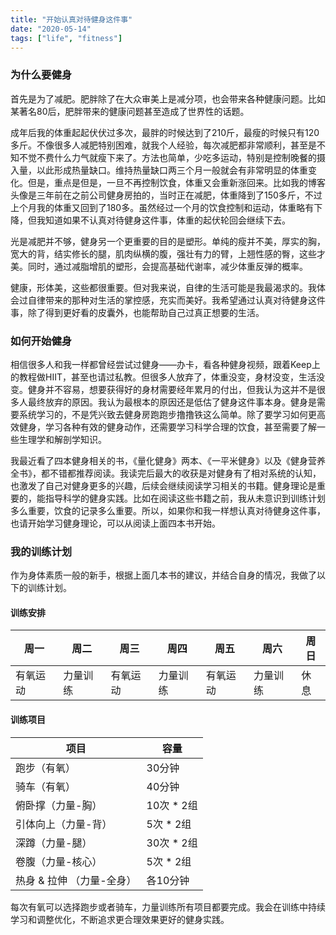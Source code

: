 ```yaml
---
title: "开始认真对待健身这件事"
date: "2020-05-14"
tags: ["life", "fitness"]
---
```


### 为什么要健身

首先是为了减肥。肥胖除了在大众审美上是减分项，也会带来各种健康问题。比如某著名80后，肥胖带来的健康问题甚至造成了世界性的话题。

成年后我的体重起起伏伏过多次，最胖的时候达到了210斤，最瘦的时候只有120多斤。不像很多人减肥特别困难，就我个人经验，每次减肥都非常顺利，甚至是不知不觉不费什么力气就瘦下来了。方法也简单，少吃多运动，特别是控制晚餐的摄入量，以此形成热量缺口。维持热量缺口两三个月一般就会有非常明显的体重变化。但是，重点是但是，一旦不再控制饮食，体重又会重新涨回来。比如我的博客头像是三年前在之前公司健身房拍的，当时正在减肥，体重降到了150多斤，不过上个月我的体重又回到了180多。虽然经过一个月的饮食控制和运动，体重略有下降，但我知道如果不认真对待健身这件事，体重的起伏轮回会继续下去。

光是减肥并不够，健身另一个更重要的目的是塑形。单纯的瘦并不美，厚实的胸，宽大的背，结实修长的腿，肌肉纵横的腹，强壮有力的臂，上翘性感的臀，这些才美。同时，通过减脂增肌的塑形，会提高基础代谢率，减少体重反弹的概率。

健康，形体美，这些都很重要。但对我来说，自律的生活可能是我最渴求的。我体会过自律带来的那种对生活的掌控感，充实而美好。我希望通过认真对待健身这件事，除了得到更好看的皮囊外，也能帮助自己过真正想要的生活。

### 如何开始健身

相信很多人和我一样都曾经尝试过健身——办卡，看各种健身视频，跟着Keep上的教程做HIIT，甚至也请过私教。但很多人放弃了，体重没变，身材没变，生活没变。健身并不容易，想要获得好的身材需要经年累月的付出，但我认为这并不是很多人最终放弃的原因。我认为最根本的原因还是低估了健身这件事本身。健身是需要系统学习的，不是凭兴致去健身房跑跑步撸撸铁这么简单。除了要学习如何更高效健身，学习各种有效的健身动作，还需要学习科学合理的饮食，甚至需要了解一些生理学和解剖学知识。


我最近看了四本健身相关的书，《量化健身》两本、《一平米健身》以及《健身营养全书》，都不错都推荐阅读。我读完后最大的收获是对健身有了相对系统的认知，也激发了自己对健身更多的兴趣，后续会继续阅读学习相关的书籍。健身理论是重要的，能指导科学的健身实践。比如在阅读这些书籍之前，我从未意识到训练计划多么重要，饮食的记录多么重要。所以，如果你和我一样想认真对待健身这件事，也请开始学习健身理论，可以从阅读上面四本书开始。

### 我的训练计划

作为身体素质一般的新手，根据上面几本书的建议，并结合自身的情况，我做了以下的训练计划。

#### 训练安排

|  周一   | 周二  |  周三   | 周四  | 周五   | 周六  |  周日   |
|  ----  | ----  | ----  | ----  | ----  | ----  | ----  |
| 有氧运动  | 力量训练 | 有氧运动  | 力量训练 | 有氧运动  | 力量训练 | 休息  |


#### 训练项目

|  项目   | 容量  |
|  ----  | ----  |
| 跑步（有氧）  | 30分钟  |
| 骑车（有氧） | 40分钟  |
| 俯卧撑（力量-胸） | 10次 * 2组  |
| 引体向上（力量-背） | 5次 * 2组  |
| 深蹲（力量-腿） | 30次 * 2组  |
| 卷腹（力量-核心） | 5次 * 2组  |
| 热身 & 拉伸 （力量-全身）| 各10分钟  |

每次有氧可以选择跑步或者骑车，力量训练所有项目都要完成。我会在训练中持续学习和调整优化，不断追求更合理效果更好的健身实践。
